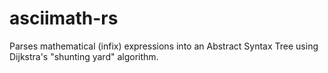 # asciimath-rs

Parses mathematical (infix) expressions into an Abstract Syntax Tree using  Dijkstra's "shunting yard" algorithm. 

